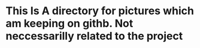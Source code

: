 # This Is A directory for pictures which am keeping on githb. Not neccessarilly related to the project
